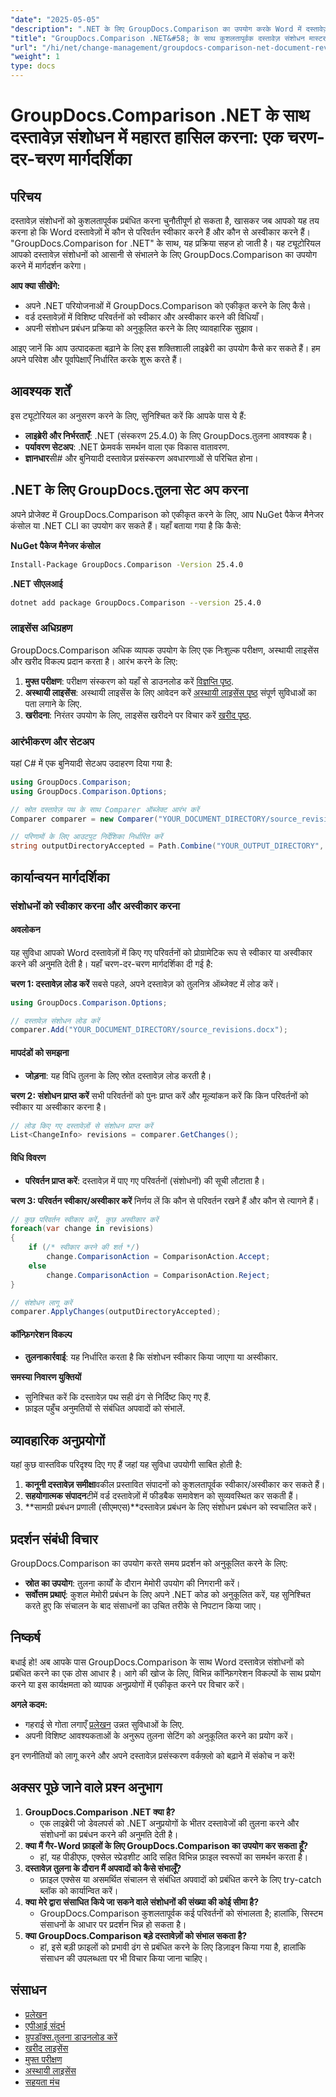 ```yaml
---
"date": "2025-05-05"
"description": ".NET के लिए GroupDocs.Comparison का उपयोग करके Word में दस्तावेज़ संशोधन को सरल बनाना सीखें। परिवर्तनों को आसानी से स्वीकार या अस्वीकार करने के तरीके खोजें।"
"title": "GroupDocs.Comparison .NET&#58; के साथ कुशलतापूर्वक दस्तावेज़ संशोधन मास्टर करें एक व्यापक गाइड"
"url": "/hi/net/change-management/groupdocs-comparison-net-document-revisions-guide/"
"weight": 1
type: docs
---
```

# GroupDocs.Comparison .NET के साथ दस्तावेज़ संशोधन में महारत हासिल करना: एक चरण-दर-चरण मार्गदर्शिका

## परिचय
दस्तावेज़ संशोधनों को कुशलतापूर्वक प्रबंधित करना चुनौतीपूर्ण हो सकता है, खासकर जब आपको यह तय करना हो कि Word दस्तावेज़ों में कौन से परिवर्तन स्वीकार करने हैं और कौन से अस्वीकार करने हैं। "GroupDocs.Comparison for .NET" के साथ, यह प्रक्रिया सहज हो जाती है। यह ट्यूटोरियल आपको दस्तावेज़ संशोधनों को आसानी से संभालने के लिए GroupDocs.Comparison का उपयोग करने में मार्गदर्शन करेगा।

**आप क्या सीखेंगे:**
- अपने .NET परियोजनाओं में GroupDocs.Comparison को एकीकृत करने के लिए कैसे।
- वर्ड दस्तावेज़ों में विशिष्ट परिवर्तनों को स्वीकार और अस्वीकार करने की विधियाँ।
- अपनी संशोधन प्रबंधन प्रक्रिया को अनुकूलित करने के लिए व्यावहारिक सुझाव।

आइए जानें कि आप उत्पादकता बढ़ाने के लिए इस शक्तिशाली लाइब्रेरी का उपयोग कैसे कर सकते हैं। हम अपने परिवेश और पूर्वापेक्षाएँ निर्धारित करके शुरू करते हैं।

## आवश्यक शर्तें
इस ट्यूटोरियल का अनुसरण करने के लिए, सुनिश्चित करें कि आपके पास ये हैं:
- **लाइब्रेरी और निर्भरताएँ**: .NET (संस्करण 25.4.0) के लिए GroupDocs.तुलना आवश्यक है।
- **पर्यावरण सेटअप**: .NET फ्रेमवर्क समर्थन वाला एक विकास वातावरण.
- **ज्ञानधार**सी# और बुनियादी दस्तावेज़ प्रसंस्करण अवधारणाओं से परिचित होना।

## .NET के लिए GroupDocs.तुलना सेट अप करना
अपने प्रोजेक्ट में GroupDocs.Comparison को एकीकृत करने के लिए, आप NuGet पैकेज मैनेजर कंसोल या .NET CLI का उपयोग कर सकते हैं। यहाँ बताया गया है कि कैसे:

**NuGet पैकेज मैनेजर कंसोल**
```bash
Install-Package GroupDocs.Comparison -Version 25.4.0
```

**.NET सीएलआई**
```bash
dotnet add package GroupDocs.Comparison --version 25.4.0
```

### लाइसेंस अधिग्रहण
GroupDocs.Comparison अधिक व्यापक उपयोग के लिए एक निःशुल्क परीक्षण, अस्थायी लाइसेंस और खरीद विकल्प प्रदान करता है। आरंभ करने के लिए:
1. **मुफ्त परीक्षण**: परीक्षण संस्करण को यहाँ से डाउनलोड करें [विज्ञप्ति पृष्ठ](https://releases.groupdocs.com/comparison/net/).
2. **अस्थायी लाइसेंस**: अस्थायी लाइसेंस के लिए आवेदन करें [अस्थायी लाइसेंस पृष्ठ](https://purchase.groupdocs.com/temporary-license/) संपूर्ण सुविधाओं का पता लगाने के लिए.
3. **खरीदना**: निरंतर उपयोग के लिए, लाइसेंस खरीदने पर विचार करें [खरीद पृष्ठ](https://purchase.groupdocs.com/buy).

### आरंभीकरण और सेटअप
यहां C# में एक बुनियादी सेटअप उदाहरण दिया गया है:
```csharp
using GroupDocs.Comparison;
using GroupDocs.Comparison.Options;

// स्रोत दस्तावेज़ पथ के साथ Comparer ऑब्जेक्ट आरंभ करें
Comparer comparer = new Comparer("YOUR_DOCUMENT_DIRECTORY/source_revisions.docx");

// परिणामों के लिए आउटपुट निर्देशिका निर्धारित करें
string outputDirectoryAccepted = Path.Combine("YOUR_OUTPUT_DIRECTORY", "accepted_changes.docx");
```

## कार्यान्वयन मार्गदर्शिका
### संशोधनों को स्वीकार करना और अस्वीकार करना
#### अवलोकन
यह सुविधा आपको Word दस्तावेज़ों में किए गए परिवर्तनों को प्रोग्रामेटिक रूप से स्वीकार या अस्वीकार करने की अनुमति देती है। यहाँ चरण-दर-चरण मार्गदर्शिका दी गई है:

**चरण 1: दस्तावेज़ लोड करें**
सबसे पहले, अपने दस्तावेज़ को तुलनित्र ऑब्जेक्ट में लोड करें।
```csharp
using GroupDocs.Comparison.Options;

// दस्तावेज़ संशोधन लोड करें
comparer.Add("YOUR_DOCUMENT_DIRECTORY/source_revisions.docx");
```

#### मापदंडों को समझना
- **जोड़ना**: यह विधि तुलना के लिए स्रोत दस्तावेज़ लोड करती है।

**चरण 2: संशोधन प्राप्त करें**
सभी परिवर्तनों को पुनः प्राप्त करें और मूल्यांकन करें कि किन परिवर्तनों को स्वीकार या अस्वीकार करना है।
```csharp
// लोड किए गए दस्तावेज़ों से संशोधन प्राप्त करें
List<ChangeInfo> revisions = comparer.GetChanges();
```

#### विधि विवरण
- **परिवर्तन प्राप्त करें**: दस्तावेज़ में पाए गए परिवर्तनों (संशोधनों) की सूची लौटाता है।

**चरण 3: परिवर्तन स्वीकार/अस्वीकार करें**
निर्णय लें कि कौन से परिवर्तन रखने हैं और कौन से त्यागने हैं।
```csharp
// कुछ परिवर्तन स्वीकार करें, कुछ अस्वीकार करें
foreach(var change in revisions)
{
    if (/* स्वीकार करने की शर्त */)
        change.ComparisonAction = ComparisonAction.Accept;
    else
        change.ComparisonAction = ComparisonAction.Reject;
}

// संशोधन लागू करें
comparer.ApplyChanges(outputDirectoryAccepted);
```

#### कॉन्फ़िगरेशन विकल्प
- **तुलनाकार्रवाई**: यह निर्धारित करता है कि संशोधन स्वीकार किया जाएगा या अस्वीकार.

**समस्या निवारण युक्तियों**
- सुनिश्चित करें कि दस्तावेज़ पथ सही ढंग से निर्दिष्ट किए गए हैं.
- फ़ाइल पहुँच अनुमतियों से संबंधित अपवादों को संभालें.

## व्यावहारिक अनुप्रयोगों
यहां कुछ वास्तविक परिदृश्य दिए गए हैं जहां यह सुविधा उपयोगी साबित होती है:
1. **कानूनी दस्तावेज़ समीक्षा**वकील प्रस्तावित संपादनों को कुशलतापूर्वक स्वीकार/अस्वीकार कर सकते हैं।
2. **सहयोगात्मक संपादन**टीमें वर्ड दस्तावेज़ों में फीडबैक समावेशन को सुव्यवस्थित कर सकती हैं।
3. **सामग्री प्रबंधन प्रणाली (सीएमएस)**दस्तावेज़ प्रबंधन के लिए संशोधन प्रबंधन को स्वचालित करें।

## प्रदर्शन संबंधी विचार
GroupDocs.Comparison का उपयोग करते समय प्रदर्शन को अनुकूलित करने के लिए:
- **स्रोत का उपयोग**: तुलना कार्यों के दौरान मेमोरी उपयोग की निगरानी करें।
- **सर्वोत्तम प्रथाएं**: कुशल मेमोरी प्रबंधन के लिए अपने .NET कोड को अनुकूलित करें, यह सुनिश्चित करते हुए कि संचालन के बाद संसाधनों का उचित तरीके से निपटान किया जाए।

## निष्कर्ष
बधाई हो! अब आपके पास GroupDocs.Comparison के साथ Word दस्तावेज़ संशोधनों को प्रबंधित करने का एक ठोस आधार है। आगे की खोज के लिए, विभिन्न कॉन्फ़िगरेशन विकल्पों के साथ प्रयोग करने या इस कार्यक्षमता को व्यापक अनुप्रयोगों में एकीकृत करने पर विचार करें।

**अगले कदम:**
- गहराई से गोता लगाएँ [प्रलेखन](https://docs.groupdocs.com/comparison/net/) उन्नत सुविधाओं के लिए.
- अपनी विशिष्ट आवश्यकताओं के अनुरूप तुलना सेटिंग को अनुकूलित करने का प्रयोग करें।

इन रणनीतियों को लागू करने और अपने दस्तावेज़ प्रसंस्करण वर्कफ़्लो को बढ़ाने में संकोच न करें!

## अक्सर पूछे जाने वाले प्रश्न अनुभाग
1. **GroupDocs.Comparison .NET क्या है?**
   - एक लाइब्रेरी जो डेवलपर्स को .NET अनुप्रयोगों के भीतर दस्तावेजों की तुलना करने और संशोधनों का प्रबंधन करने की अनुमति देती है।
2. **क्या मैं गैर-Word फ़ाइलों के लिए GroupDocs.Comparison का उपयोग कर सकता हूँ?**
   - हां, यह पीडीएफ, एक्सेल स्प्रेडशीट आदि सहित विभिन्न फ़ाइल स्वरूपों का समर्थन करता है।
3. **दस्तावेज़ तुलना के दौरान मैं अपवादों को कैसे संभालूँ?**
   - फ़ाइल एक्सेस या असमर्थित संचालन से संबंधित अपवादों को प्रबंधित करने के लिए try-catch ब्लॉक को कार्यान्वित करें।
4. **क्या मेरे द्वारा संसाधित किये जा सकने वाले संशोधनों की संख्या की कोई सीमा है?**
   - GroupDocs.Comparison कुशलतापूर्वक कई परिवर्तनों को संभालता है; हालांकि, सिस्टम संसाधनों के आधार पर प्रदर्शन भिन्न हो सकता है।
5. **क्या GroupDocs.Comparison बड़े दस्तावेज़ों को संभाल सकता है?**
   - हां, इसे बड़ी फ़ाइलों को प्रभावी ढंग से प्रबंधित करने के लिए डिज़ाइन किया गया है, हालांकि संसाधन की उपलब्धता पर भी विचार किया जाना चाहिए।

## संसाधन
- [प्रलेखन](https://docs.groupdocs.com/comparison/net/)
- [एपीआई संदर्भ](https://reference.groupdocs.com/comparison/net/)
- [ग्रुपडॉक्स.तुलना डाउनलोड करें](https://releases.groupdocs.com/comparison/net/)
- [खरीद लाइसेंस](https://purchase.groupdocs.com/buy)
- [मुफ्त परीक्षण](https://releases.groupdocs.com/comparison/net/)
- [अस्थायी लाइसेंस](https://purchase.groupdocs.com/temporary-license/)
- [सहयता मंच](https://forum.groupdocs.com/c/comparison/)